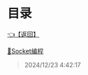 # 目录  


[👈【返回】](/--Catalog--/dotnet/CSharp笔记/--Catalog--CSharp笔记)  


[📜Socket编程](/dotnet/CSharp笔记/CS架构之Socket编程/Socket编程)  







> 2024/12/23 4:42:17
